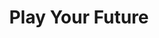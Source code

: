 ---
layout: post
title: Play Your Future
thumb-jpg: /images/work-aegon.jpg
thumb-cover: /images/work-nike.jpg
thumb-mp4: /images/work-aegon.mp4
year: 2012
agency: Momkai
color: rgb(196, 195, 173)
role: Supporting Front End Developer
href: http://speeljetoekomst.nu
---